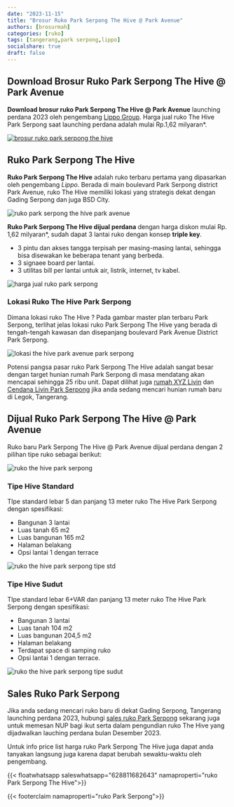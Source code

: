 ```yaml
---
date: "2023-11-15"
title: "Brosur Ruko Park Serpong The Hive @ Park Avenue"
authors: [brosurmah]
categories: [ruko]
tags: [tangerang,park serpong,lippo]
socialshare: true
draft: false
---
```


## Download Brosur Ruko Park Serpong The Hive @ Park Avenue
**Download brosur ruko Park Serpong The Hive @ Park Avenue** launching perdana 2023 oleh pengembang [Lippo Group](https://lippogroup.com/#?). Harga jual ruko The Hive Park Serpong saat launching perdana adalah mulai Rp.1,62 milyaran*.

[![brosur ruko park serpong the hive](brosur-ruko-park-serpong-the-hive-park-avenue.webp)](https://drive.google.com/drive/folders/1SqkRsWEPa1quMHGWIHp81XOmdwbbnW9O?usp=drive_link#?)

## Ruko Park Serpong The Hive
**Ruko Park Serpong The Hive** adalah ruko terbaru pertama yang dipasarkan oleh pengembang *Lippo*. Berada di main boulevard Park Serpong district Park Avenue, ruko The Hive memiliki lokasi yang strategis dekat dengan Gading Serpong dan juga BSD City. 

![ruko park serpong the hive park avenue](ruko-park-serpong-the-hive-park-avenue.webp)

**Ruko Park Serpong The Hive dijual perdana** dengan harga diskon mulai Rp. 1,62 milyaran*, sudah dapat 3 lantai ruko dengan konsep **triple key**. 
- 3 pintu dan akses tangga terpisah per masing-masing lantai, sehingga bisa disewakan ke beberapa tenant yang berbeda.
- 3 signaee board per lantai.
- 3 utilitas bill per lantai untuk air, listrik, internet, tv kabel.

![harga jual ruko park serpong](harga-jual-ruko-park-serpong-the-hive-park-avenue.webp)

### Lokasi Ruko The Hive Park Serpong
Dimana lokasi ruko The Hive ? Pada gambar master plan terbaru Park Serpong, terlihat jelas lokasi ruko Park Serpong The Hive yang berada di tengah-tengah kawasan dan disepanjang boulevard Park Avenue District Park Serpong. 

![lokasi the hive park avenue park serpong](lokasi-the-hive-park-avenue-park-serpong.webp)

Potensi pangsa pasar ruko Park Serpong The Hive adalah sangat besar dengan target hunian rumah Park Serpong di masa mendatang akan mencapai sehingga 25 ribu unit. Dapat dilihat juga [rumah XYZ Livin](/docs/brosur-rumah-xyz-livin-park-serpong/) dan [Cendana Livin Park Serpong](/docs/brosur-rumah-cendana-livin-park-serpong/) jika anda sedang mencari hunian rumah baru di Legok, Tangerang.

## Dijual Ruko Park Serpong The Hive @ Park Avenue
Ruko baru Park Serpong The Hive @ Park Avenue dijual perdana dengan 2 pilihan tipe ruko sebagai berikut:

![ruko the hive park serpong](ruko-the-hive-park-avenue-park-serpong.webp)

### Tipe Hive Standard
TIpe standard lebar 5 dan panjang 13 meter ruko The Hive Park Serpong dengan spesifikasi:
- Bangunan 3 lantai
- Luas tanah 65 m2
- Luas bangunan 165 m2
- Halaman belakang
- Opsi lantai 1 dengan terrace

![ruko the hive park serpong tipe std](ruko-park-serpong-the-hive-park-avenue-tipe-std.webp)

### Tipe Hive Sudut
TIpe standard lebar 6+VAR dan panjang 13 meter ruko The Hive Park Serpong dengan spesifikasi:
- Bangunan 3 lantai
- Luas tanah 104 m2
- Luas bangunan 204,5 m2
- Halaman belakang
- Terdapat space di samping ruko
- Opsi lantai 1 dengan terrace.

![ruko the hive park serpong tipe sudut](ruko-park-serpong-the-hive-park-avenue-tipe-corner.webp)

## Sales Ruko Park Serpong
Jika anda sedang mencari ruko baru di dekat Gading Serpong, Tangerang launching perdana 2023, hubungi [sales ruko Park Serpong](https://park-serpong.id/hubungi-kami/) sekarang juga untuk memesan NUP bagi ikut serta dalam pengundian ruko The Hive yang dijadwalkan lauching perdana bulan Desember 2023.

Untuk info price list harga ruko Park Serpong The Hive juga dapat anda tanyakan langsung juga karena dapat berubah sewaktu-waktu oleh pengembang.

{{< floatwhatsapp saleswhatsapp="628811682643" namaproperti="ruko Park Serpong The Hive">}}

{{< footerclaim namaproperti="ruko Park Serpong">}}